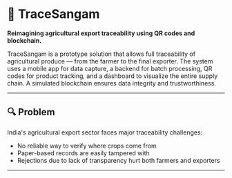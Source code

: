 # 🌾 TraceSangam

**Reimagining agricultural export traceability using QR codes and blockchain.**

TraceSangam is a prototype solution that allows full traceability of agricultural produce — from the farmer to the final exporter. The system uses a mobile app for data capture, a backend for batch processing, QR codes for product tracking, and a dashboard to visualize the entire supply chain. A simulated blockchain ensures data integrity and trustworthiness.

---

## 🔍 Problem

India's agricultural export sector faces major traceability challenges:
- No reliable way to verify where crops come from
- Paper-based records are easily tampered with
- Rejections due to lack of transparency hurt both farmers and exporters

---
